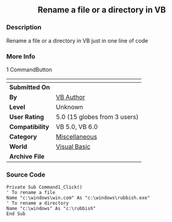 ﻿<div align="center">

## Rename a file or a directory in VB


</div>

### Description

Rename a file or a directory in VB just in one line of code
 
### More Info
 
1 CommandButton


<span>             |<span>
---                |---
**Submitted On**   |
**By**             |[VB Author](https://github.com/Planet-Source-Code/PSCIndex/blob/master/ByAuthor/vb-author.md)
**Level**          |Unknown
**User Rating**    |5.0 (15 globes from 3 users)
**Compatibility**  |VB 5\.0, VB 6\.0
**Category**       |[Miscellaneous](https://github.com/Planet-Source-Code/PSCIndex/blob/master/ByCategory/miscellaneous__1-1.md)
**World**          |[Visual Basic](https://github.com/Planet-Source-Code/PSCIndex/blob/master/ByWorld/visual-basic.md)
**Archive File**   |[](https://github.com/Planet-Source-Code/vb-author-rename-a-file-or-a-directory-in-vb__1-2537/archive/master.zip)





### Source Code

```
Private Sub Command1_Click()
' To rename a file
Name "c:\windows\win.com" As "c:\windows\rubbish.exe"
' To rename a directory
Name "c:\windows" As "c:\rubbish"
End Sub
```


